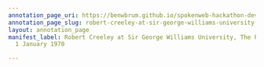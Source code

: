 ```yaml
---
annotation_page_uri: https://benwbrum.github.io/spokenweb-hackathon-development-noterms/annotations/robert-creeley-at-sir-george-williams-university-the-poetry-series-1-january-1970-canvas-1-audience.json
annotation_page_slug: robert-creeley-at-sir-george-williams-university-the-poetry-series-1-january-1970-canvas-1-audience
layout: annotation_page
manifest_label: Robert Creeley at Sir George Williams University, The Poetry Series,
  1 January 1970

---
```

